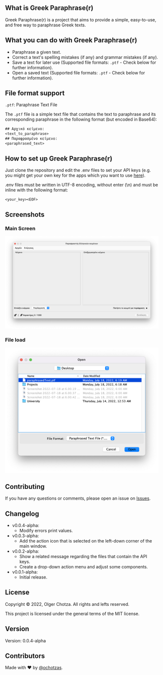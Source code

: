 ## What is Greek Paraphrase(r)

Greek Paraphrase(r) is a project that aims to provide a simple, easy-to-use, and free way to paraphrase Greek texts.

## What you can do with Greek Paraphrase(r)

- Paraphrase a given text.
- Correct a text's spelling mistakes (if any) and grammar mistakes (if any).
- Save a text for later use (Supported file formats: `.ptf` - Check below for further information).
- Open a saved text (Supported file formats: `.ptf` - Check below for further information).

## File format support

`.ptf`: Paraphrase Text File

The `.ptf` file is a simple text file that contains the text to paraphrase and its corresponding paraphrase in the following format (but encoded in Base64):

```
## Αρχικό κείμενο:
<text_to_paraphrase>
## Παραφρασμένο κείμενο:
<paraphrased_text>
```

## How to set up Greek Paraphrase(r)

Just clone the repository and edit the .env files to set your API keys (e.g. you might get your own key for the apps which you want to use [here](https://rapidapi.com/hub)).

.env files must be written in UTF-8 encoding, without enter (\n) and must be inline with the following format:

```
<your_key><EOF>
```


## Screenshots

### Main Screen
<img src="https://raw.githubusercontent.com/ochotzas/GreekParaphraserDesktop/main/screenshots/main_screen_on_action.png" width="600">

### File load
<img src="https://raw.githubusercontent.com/ochotzas/GreekParaphraserDesktop/main/screenshots/file_load.png" width="600">

## Contributing

If you have any questions or comments, please open an issue on [Issues](https://github.com/ochotzas/GreekParaphraserDesktop/issues).

## Changelog
- v0.0.4-alpha:
  * Modify errors print values.
- v0.0.3-alpha:
  * Add the action icon that is selected on the left-down corner of the main window.
- v0.0.2-alpha:
  * Show a related message regarding the files that contain the API keys.
  * Create a drop-down action menu and adjust some components.
- v0.0.1-alpha:
  * Initial release.

## License

Copyright © 2022, Olger Chotza. All rights and lefts reserved.

This project is licensed under the general terms of the MIT license.

## Version

Version: 0.0.4-alpha

## Contributors

Made with ❤ by [@ochotzas](https://github.com/ochotzas).
